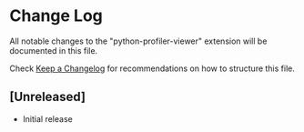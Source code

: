 # Change Log

All notable changes to the "python-profiler-viewer" extension will be documented in this file.

Check [Keep a Changelog](http://keepachangelog.com/) for recommendations on how to structure this file.

## [Unreleased]

- Initial release